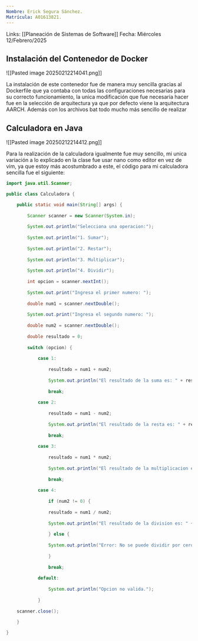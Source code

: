 ```yaml
---
Nombre: Erick Segura Sánchez.
Matrícula: A01613821.
---
```

Links: [[Planeación de Sistemas de Software]]
Fecha: Miércoles 12/Febrero/2025

## Instalación del Contenedor de Docker

![[Pasted image 20250212214041.png]]

La instalación de este contenedor fue de manera muy sencilla gracias al Dockerfile que ya contaba con todas las configuraciones necesarias para su correcto funcionamiento, la unica modificación que fue necesaria hacer fue en la selección de arquitectura ya que por defecto viene la arquitectura AARCH. Además con los archivos bat todo mucho más sencillo de realizar

<div class="page-break" style="page-break-before: always;"></div>

## Calculadora en Java

![[Pasted image 20250212214412.png]]
<div class="page-break" style="page-break-before: always;"></div>

Para la realización de la calculadora igualmente fue muy sencillo, mi unica variación a lo explicado en la clase fue usar nano como editor en vez de vim, ya que estoy más acostumbrado a este, el código para mi calculadora sencilla fue el siguiente:


```java
import java.util.Scanner;

public class Calculadora {

	public static void main(String[] args) {
	
		Scanner scanner = new Scanner(System.in);
		
		System.out.println("Selecciona una operacion:");
		
		System.out.println("1. Sumar");
		
		System.out.println("2. Restar");
		
		System.out.println("3. Multiplicar");
		
		System.out.println("4. Dividir");
		
		int opcion = scanner.nextInt();
		
		System.out.print("Ingresa el primer numero: ");
		
		double num1 = scanner.nextDouble();
		
		System.out.print("Ingresa el segundo numero: ");
		
		double num2 = scanner.nextDouble();
		
		double resultado = 0;
		
		switch (opcion) {
		
			case 1:
			
				resultado = num1 + num2;
				
				System.out.println("El resultado de la suma es: " + resultado);
				
				break;
			
			case 2:
			
				resultado = num1 - num2;
				
				System.out.println("El resultado de la resta es: " + resultado);
				
				break;
			
			case 3:
			
				resultado = num1 * num2;
				
				System.out.println("El resultado de la multiplicacion es: " + resultado);
				
				break;
			
			case 4:
			
				if (num2 != 0) {
				
				resultado = num1 / num2;
				
				System.out.println("El resultado de la division es: " + resultado);
				
				} else {
				
				System.out.println("Error: No se puede dividir por cero.");
				
				}
				
				break;
			
			default:
			
				System.out.println("Opcion no valida.");
			
			}
	
	scanner.close();
	
	}

}
```
